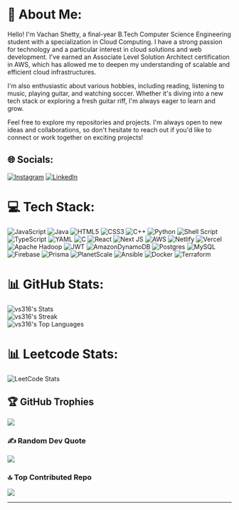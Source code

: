 # 💫 About Me:

Hello! I'm Vachan Shetty, a final-year B.Tech Computer Science Engineering student with a specialization in Cloud Computing. I have a strong passion for technology and a particular interest in cloud solutions and web development. I've earned an Associate Level Solution Architect certification in AWS, which has allowed me to deepen my understanding of scalable and efficient cloud infrastructures.

I'm also enthusiastic about various hobbies, including reading, listening to music, playing guitar, and watching soccer. Whether it's diving into a new tech stack or exploring a fresh guitar riff, I'm always eager to learn and grow.

Feel free to explore my repositories and projects. I'm always open to new ideas and collaborations, so don't hesitate to reach out if you'd like to connect or work together on exciting projects!

## 🌐 Socials:
[![Instagram](https://img.shields.io/badge/Instagram-%23E4405F.svg?logo=Instagram&logoColor=white)](https://instagram.com/vs316.pvt) [![LinkedIn](https://img.shields.io/badge/LinkedIn-%230077B5.svg?logo=linkedin&logoColor=white)](https://linkedin.com/in/vs316) 

# 💻 Tech Stack:
![JavaScript](https://img.shields.io/badge/javascript-%23323330.svg?style=flat&logo=javascript&logoColor=%23F7DF1E) ![Java](https://img.shields.io/badge/java-%23ED8B00.svg?style=flat&logo=openjdk&logoColor=white) ![HTML5](https://img.shields.io/badge/html5-%23E34F26.svg?style=flat&logo=html5&logoColor=white) ![CSS3](https://img.shields.io/badge/css3-%231572B6.svg?style=flat&logo=css3&logoColor=white) ![C++](https://img.shields.io/badge/c++-%2300599C.svg?style=flat&logo=c%2B%2B&logoColor=white) ![Python](https://img.shields.io/badge/python-3670A0?style=flat&logo=python&logoColor=ffdd54) ![Shell Script](https://img.shields.io/badge/shell_script-%23121011.svg?style=flat&logo=gnu-bash&logoColor=white) ![TypeScript](https://img.shields.io/badge/typescript-%23007ACC.svg?style=flat&logo=typescript&logoColor=white) ![YAML](https://img.shields.io/badge/yaml-%23ffffff.svg?style=flat&logo=yaml&logoColor=151515) ![C](https://img.shields.io/badge/c-%2300599C.svg?style=flat&logo=c&logoColor=white) ![React](https://img.shields.io/badge/react-%2320232a.svg?style=flat&logo=react&logoColor=%2361DAFB) ![Next JS](https://img.shields.io/badge/Next-black?style=flat&logo=next.js&logoColor=white) ![AWS](https://img.shields.io/badge/AWS-%23FF9900.svg?style=flat&logo=amazon-aws&logoColor=white) ![Netlify](https://img.shields.io/badge/netlify-%23000000.svg?style=flat&logo=netlify&logoColor=#00C7B7) ![Vercel](https://img.shields.io/badge/vercel-%23000000.svg?style=flat&logo=vercel&logoColor=white) ![Apache Hadoop](https://img.shields.io/badge/Apache%20Hadoop-66CCFF?style=flat&logo=apachehadoop&logoColor=black) ![JWT](https://img.shields.io/badge/JWT-black?style=flat&logo=JSON%20web%20tokens) ![AmazonDynamoDB](https://img.shields.io/badge/Amazon%20DynamoDB-4053D6?style=flat&logo=Amazon%20DynamoDB&logoColor=white) ![Postgres](https://img.shields.io/badge/postgres-%23316192.svg?style=flat&logo=postgresql&logoColor=white) ![MySQL](https://img.shields.io/badge/mysql-4479A1.svg?style=flat&logo=mysql&logoColor=white) ![Firebase](https://img.shields.io/badge/firebase-a08021?style=flat&logo=firebase&logoColor=ffcd34) ![Prisma](https://img.shields.io/badge/Prisma-3982CE?style=flat&logo=Prisma&logoColor=white) ![PlanetScale](https://img.shields.io/badge/planetscale-%23000000.svg?style=flat&logo=planetscale&logoColor=white) ![Ansible](https://img.shields.io/badge/ansible-%231A1918.svg?style=flat&logo=ansible&logoColor=white) ![Docker](https://img.shields.io/badge/docker-%230db7ed.svg?style=flat&logo=docker&logoColor=white) ![Terraform](https://img.shields.io/badge/terraform-%235835CC.svg?style=flat&logo=terraform&logoColor=white)
# 📊 GitHub Stats:
![vs316's Stats](https://github-readme-stats.vercel.app/api?username=vs316&theme=gotham&show_icons=true&hide_border=true&count_private=false) <br/>
![vs316's Streak](https://github-readme-streak-stats.herokuapp.com/?user=vs316&theme=gotham&hide_border=true)<br/>
![vs316's Top Languages](https://github-readme-stats.vercel.app/api/top-langs/?username=vs316&theme=gotham&show_icons=true&hide_border=true&layout=compact&margin=4)

# 📊 Leetcode Stats:
![LeetCode Stats](https://leetcard.jacoblin.cool/vachan316?theme=transparent&font=milonga&ext=heatmap)


## 🏆 GitHub Trophies
![](https://github-profile-trophy.vercel.app/?username=vs316&theme=dracula&no-frame=true&no-bg=true&margin-w=4)

### ✍️ Random Dev Quote
![](https://quotes-github-readme.vercel.app/api?type=horizontal&theme=tokyonight)

### 🔝 Top Contributed Repo
![](https://github-contributor-stats.vercel.app/api?username=vs316&limit=5&theme=gotham&combine_all_yearly_contributions=true&hide_border=true)

---
<!-- [![](https://visitcount.itsvg.in/api?id=vs316&icon=0&color=9)](https://visitcount.itsvg.in) -->

<!-- Proudly created with GPRM ( https://gprm.itsvg.in ) -->
